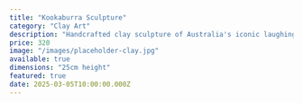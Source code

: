 ```yaml
---
title: "Kookaburra Sculpture"
category: "Clay Art"
description: "Handcrafted clay sculpture of Australia's iconic laughing kookaburra. Captures the character and charm of this beloved native bird. Perfect as a centerpiece or garden feature."
price: 320
image: "/images/placeholder-clay.jpg"
available: true
dimensions: "25cm height"
featured: true
date: 2025-03-05T10:00:00.000Z
---
```

